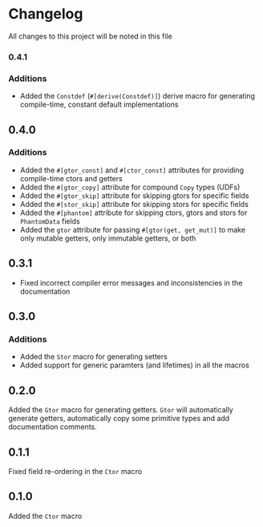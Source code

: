 # Changelog

All changes to this project will be noted in this file

### 0.4.1

### Additions

- Added the `Constdef` (`#[derive(Constdef)]`) derive macro for generating compile-time, constant
  default implementations

## 0.4.0

### Additions

- Added the `#[gtor_const]` and `#[ctor_const]` attributes for providing compile-time ctors and getters
- Added the `#[gtor_copy]` attribute for compound `Copy` types (UDFs)
- Added the `#[gtor_skip]` attribute for skipping gtors for specific fields
- Added the `#[stor_skip]` attribute for skipping stors for specific fields
- Added the `#[phantom]` attribute for skipping ctors, gtors and stors for `PhantomData` fields
- Added the `gtor` attribute for passing `#[gtor(get, get_mut)]` to make only mutable getters, only
  immutable getters, or both

## 0.3.1

- Fixed incorrect compiler error messages and inconsistencies in the documentation

## 0.3.0

### Additions

- Added the `Stor` macro for generating setters
- Added support for generic paramters (and lifetimes) in all the macros

## 0.2.0

Added the `Gtor` macro for generating getters. `Gtor` will automatically generate getters, automatically
copy some primitive types and add documentation comments.

## 0.1.1

Fixed field re-ordering in the `Ctor` macro

## 0.1.0

Added the `Ctor` macro
